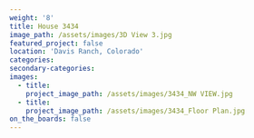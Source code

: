 ```yaml
---
weight: '8'
title: House 3434
image_path: /assets/images/3D View 3.jpg
featured_project: false
location: 'Davis Ranch, Colorado'
categories:
secondary-categories:
images:
  - title:
    project_image_path: /assets/images/3434_NW VIEW.jpg
  - title:
    project_image_path: /assets/images/3434_Floor Plan.jpg
on_the_boards: false
---
```


